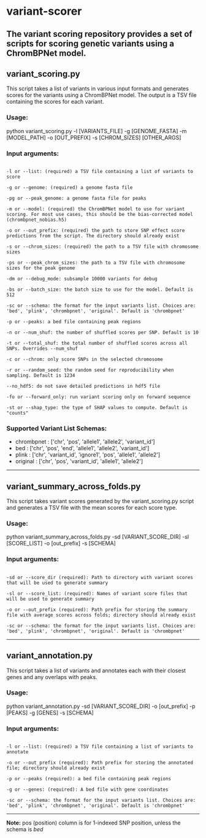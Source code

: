 # variant-scorer
The variant scoring repository provides a set of scripts for scoring genetic variants using a ChromBPNet model. 
---

## variant_scoring.py
This script takes a list of variants in various input formats and generates scores for the variants using a ChromBPNet model. The output is a TSV file containing the scores for each variant. 

### Usage:

python variant_scoring.py -l [VARIANTS_FILE] -g [GENOME_FASTA] -m [MODEL_PATH] -o [OUT_PREFIX] -s [CHROM_SIZES] [OTHER_ARGS]

### Input arguments:

````

-l or --list: (required) a TSV file containing a list of variants to score

-g or --genome: (required) a genome fasta file

-pg or --peak_genome: a genome fasta file for peaks

-m or --model: (required) the ChromBPNet model to use for variant scoring. For most use cases, this should be the bias-corrected model (chrombpnet_nobias.h5)

-o or --out_prefix: (required) the path to store SNP effect score predictions from the script. The directory should already exist

-s or --chrom_sizes: (required) the path to a TSV file with chromosome sizes

-ps or --peak_chrom_sizes: the path to a TSV file with chromosome sizes for the peak genome

-dm or --debug_mode: subsample 10000 variants for debug

-bs or --batch_size: the batch size to use for the model. Default is 512

-sc or --schema: the format for the input variants list. Choices are: 'bed', 'plink', 'chrombpnet', 'original'. Default is 'chrombpnet'

-p or --peaks: a bed file containing peak regions

-n or --num_shuf: the number of shuffled scores per SNP. Default is 10

-t or --total_shuf: the total number of shuffled scores across all SNPs. Overrides --num_shuf

-c or --chrom: only score SNPs in the selected chromosome

-r or --random_seed: the random seed for reproducibility when sampling. Default is 1234

--no_hdf5: do not save detailed predictions in hdf5 file

-fo or --forward_only: run variant scoring only on forward sequence

-st or --shap_type: the type of SHAP values to compute. Default is "counts"

````

### Supported Variant List Schemas:

* chrombpnet : ['chr', 'pos', 'allele1', 'allele2', 'variant_id']
* bed : ['chr', 'pos', 'end', 'allele1', 'allele2', 'variant_id']
* plink : ['chr', 'variant_id', 'ignore1', 'pos', 'allele1', 'allele2']
* original : ['chr', 'pos', 'variant_id', 'allele1', 'allele2']

---

## variant_summary_across_folds.py
This script takes variant scores generated by the variant_scoring.py script and generates a TSV file with the mean scores for each score type.

### Usage:

python variant_summary_across_folds.py -sd [VARIANT_SCORE_DIR] -sl [SCORE_LIST] -o [out_prefix] -s [SCHEMA]

### Input arguments:

````

-sd or --score_dir (required): Path to directory with variant scores that will be used to generate summary

-sl or --score_list: (required): Names of variant score files that will be used to generate summary

-o or --out_prefix (required): Path prefix for storing the summary file with average scores across folds; directory should already exist

-sc or --schema: the format for the input variants list. Choices are: 'bed', 'plink', 'chrombpnet', 'original'. Default is 'chrombpnet'

````

---

## variant_annotation.py
This script takes a list of variants and annotates each with their closest genes and any overlaps with peaks.

### Usage:

python variant_annotation.py -sd [VARIANT_SCORE_DIR] -o [out_prefix] -p [PEAKS] -g [GENES] -s [SCHEMA]

### Input arguments:

````

-l or --list: (required) a TSV file containing a list of variants to annotate

-o or --out_prefix (required): Path prefix for storing the annotated file; directory should already exist

-p or --peaks (required): a bed file containing peak regions

-g or --genes: (required): A bed file with gene coordinates

-sc or --schema: the format for the input variants list. Choices are: 'bed', 'plink', 'chrombpnet', 'original'. Default is 'chrombpnet'

````

---

**Note:** pos (position) column is for 1-indexed SNP position, unless the schema is *bed*
